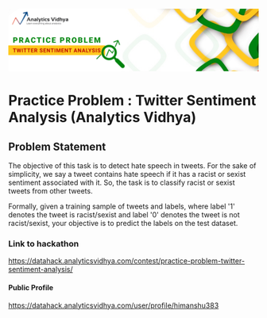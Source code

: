 ![title](sentiment_analysis.jpg)

# Practice Problem : Twitter Sentiment Analysis (Analytics Vidhya)

## Problem Statement

The objective of this task is to detect hate speech in tweets. For the sake of simplicity, we say a tweet contains hate speech if it has a racist or sexist sentiment associated with it. So, the task is to classify racist or sexist tweets from other tweets.

Formally, given a training sample of tweets and labels, where label '1' denotes the tweet is racist/sexist and label '0' denotes the tweet is not racist/sexist, your objective is to predict the labels on the test dataset.


### Link to hackathon
https://datahack.analyticsvidhya.com/contest/practice-problem-twitter-sentiment-analysis/

#### Public Profile
https://datahack.analyticsvidhya.com/user/profile/himanshu383
